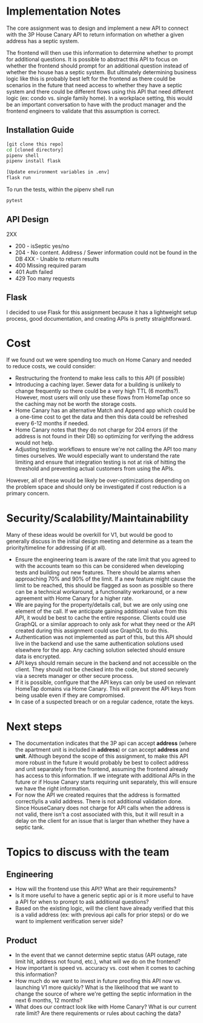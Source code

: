 # Implementation Notes
The core assignment was to design and implement a new API to connect with the 3P House Canary API to return information on whether a given address has a septic system.

The frontend will then use this information to determine whether to prompt for additional questions. It is possible to abstract this API to focus on whether the frontend should prompt for an additional question instead of whether the house has a septic system. But ultimately determining business logic like this is probably best left for the frontend as there could be scenarios in the future that need access to whether they have a septic system and there could be different flows using this API that need different logic (ex: condo vs. single family home). In a workplace setting, this would be an important conversation to have with the product manager and the frontend engineers to validate that this assumption is correct.

## Installation Guide
```bash
[git clone this repo]
cd [cloned directory]
pipenv shell
pipenv install flask

[Update environment variables in .env]
flask run
```

To run the tests, within the pipenv shell run
```bash
pytest
```

## API Design
2XX
* 200 - isSeptic yes/no
* 204 - No content. Address / Sewer information could not be found in the DB
4XX - Unable to return results
* 400 Missing required param
* 401 Auth failed
* 429 Too many requests

## Flask
I decided to use Flask for this assignment because it has a lightweight setup process, good documentation, and creating APIs is pretty straightforward.

# Cost
If we found out we were spending too much on Home Canary and needed to reduce costs, we could consider:
- Restructuring the frontend to make less calls to this API (if possible)
- Introducing a caching layer. Sewer data for a building is unlikely to change frequently so there could be a very high TTL (6 months?). However, most users will only use these flows from HomeTap once so the caching may not be worth the storage costs.
- Home Canary has an alternative Match and Append app which could be a one-time cost to get the data and then this data could be refreshed every 6-12 months if needed.
- Home Canary notes that they do not charge for 204 errors (if the address is not found in their DB) so optimizing for verifying the address would not help.
- Adjusting testing workflows to ensure we're not calling the API too many times ourselves. We would especially want to understand the rate limiting and ensure that integration testing is not at risk of hitting the threshold and preventing actual customers from using the APIs.

However, all of these would be likely be over-optimizations depending on the problem space and should only be investigated if cost reduction is a primary concern.

# Security/Scalability/Maintainability

Many of these ideas would be overkill for V1, but would be good to generally discuss
in the initial design meeting and determine as a team the priority/timeline for addressing (if at all).

* Ensure the engineering team is aware of the rate limit that you agreed to with the accounts team so this can be considered when developing tests and building out new features. There should be alarms when approaching 70% and 90% of the limit. If a new feature might cause the limit to be reached, this should be flagged as soon as possible so there can be a technical workaround, a functionality workaround, or a new agreement with Home Canary for a higher rate.
* We are paying for the property/details call, but we are only using one element of the call. If we anticipate gaining additional value from this API, it would be best to cache the entire response. Clients could use GraphQL or a similar approach to only ask for what they need or the API created during this assignment could use GraphQL to do this.
* Authentication was not implemented as part of this, but this API should live in the backend and use the same authentication solutions used elsewhere for the app. Any caching solution selected should ensure data is encrypted.
* API keys should remain secure in the backend and not accessible on the client. They should not be checked into the code, but stored securely via a secrets manager or other secure process.
* If it is possible, configure that the API keys can only be used on relevant HomeTap domains via Home Canary. This will prevent the API keys from being usable even if they are compromised.
* In case of a suspected breach or on a regular cadence, rotate the keys.

# Next steps
* The documentation indicates that the 3P api can accept **address** (where the apartment unit is included in **address**) or can accept **address** and **unit**. Although beyond the scope of this assignment, to make this API more robust in the future it would probably be best to collect address and unit separately from the frontend, assuming the frontend already has access to this information. If we integrate with additional APIs in the future or if House Canary starts requiring unit separately, this will ensure we have the right information.
* For now the API we created requires that the address is formatted correctly/is a valid address. There is not additional validation done. Since HouseCanary does not charge for API calls when the address is not valid, there isn't a cost associated with this, but it will result in a delay on the client for an issue that is larger than whether they have a septic tank.

# Topics to discuss with the team

## Engineering
- How will the frontend use this API? What are their requirements?
- Is it more useful to have a generic septic api or is it more useful to have a API for when to prompt to ask additional questions?
- Based on the existing logic, will the client have already verified that this is a valid address (ex: with previous api calls for prior steps) or do we want to implement verification server side?

## Product
- In the event that we cannot determine septic status (API outage, rate limit hit, address not found, etc.), what will we do on the frontend?
- How important is speed vs. accuracy vs. cost when it comes to caching this information?
- How much do we want to invest in future proofing this API now vs. launching V1 more quickly? What is the likelihood that we want to change the source of where we're getting the septic information in the next 6 months, 12 months?
- What does our contract look like with Home Canary? What is our current rate limit? Are there requirements or rules about caching the data?
